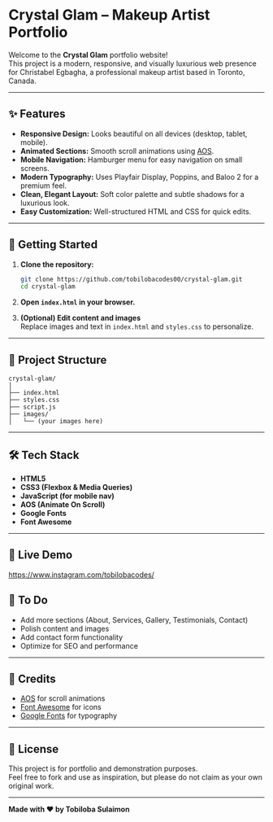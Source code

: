 # Crystal Glam – Makeup Artist Portfolio

Welcome to the **Crystal Glam** portfolio website!  
This project is a modern, responsive, and visually luxurious web presence for Christabel Egbagha, a professional makeup artist based in Toronto, Canada.

---

## ✨ Features

- **Responsive Design:** Looks beautiful on all devices (desktop, tablet, mobile).
- **Animated Sections:** Smooth scroll animations using [AOS](https://michalsnik.github.io/aos/).
- **Mobile Navigation:** Hamburger menu for easy navigation on small screens.
- **Modern Typography:** Uses Playfair Display, Poppins, and Baloo 2 for a premium feel.
- **Clean, Elegant Layout:** Soft color palette and subtle shadows for a luxurious look.
- **Easy Customization:** Well-structured HTML and CSS for quick edits.

---

## 🚀 Getting Started

1. **Clone the repository:**
   ```bash
   git clone https://github.com/tobilobacodes00/crystal-glam.git
   cd crystal-glam
   ```

2. **Open `index.html` in your browser.**

3. **(Optional) Edit content and images**  
   Replace images and text in `index.html` and `styles.css` to personalize.

---

## 📁 Project Structure

```
crystal-glam/
│
├── index.html
├── styles.css
├── script.js
├── images/
│   └── (your images here)
```

---

## 🛠️ Tech Stack

- **HTML5**
- **CSS3 (Flexbox & Media Queries)**
- **JavaScript (for mobile nav)**
- **AOS (Animate On Scroll)**
- **Google Fonts**
- **Font Awesome**

---

## 📸 Live Demo

https://www.instagram.com/tobilobacodes/

## 📝 To Do

- Add more sections (About, Services, Gallery, Testimonials, Contact)
- Polish content and images
- Add contact form functionality
- Optimize for SEO and performance

---

## 🙌 Credits

- [AOS](https://michalsnik.github.io/aos/) for scroll animations
- [Font Awesome](https://fontawesome.com/) for icons
- [Google Fonts](https://fonts.google.com/) for typography

---

## 📢 License

This project is for portfolio and demonstration purposes.  
Feel free to fork and use as inspiration, but please do not claim as your own original work.

---

**Made with ❤️ by Tobiloba Sulaimon**
